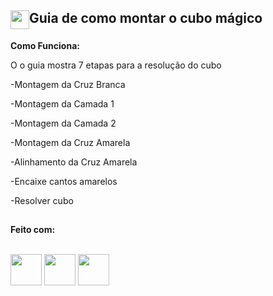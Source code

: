 <h2 style='display: flex'><img src='https://lucassiq31.github.io/Cubo_Magico/img/logo.png'alt='' style='width:30px'>Guia de como montar o cubo mágico</h2>

<b>Como Funciona:</b>

O o guia mostra 7 etapas para a resolução do cubo


-Montagem da Cruz Branca

-Montagem da Camada 1

-Montagem da Camada 2

-Montagem da Cruz Amarela

-Alinhamento da Cruz Amarela

-Encaixe cantos amarelos

-Resolver cubo

##

<b>Feito com:</b>
<div style="display: inline_block"><br>
  <img width='50px' src="https://cdn.jsdelivr.net/gh/devicons/devicon@latest/icons/html5/html5-original.svg" />
  <img width='50px' src="https://cdn.jsdelivr.net/gh/devicons/devicon@latest/icons/css3/css3-original.svg" />
  <img width='50px' src="https://cdn.jsdelivr.net/gh/devicons/devicon@latest/icons/javascript/javascript-original.svg" />        
</div>
